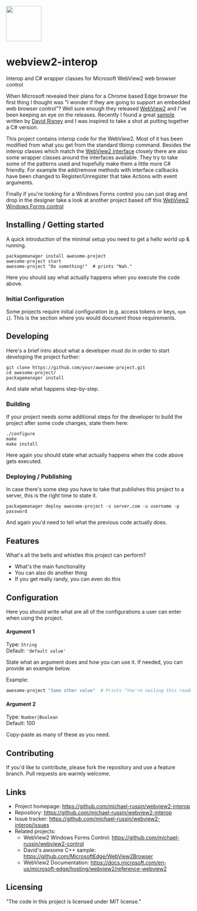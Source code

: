 <img src="https://github.com/michael-russin/webview2-interop/blob/master/new-microsoft-edge-icon.png" width="96">

# webview2-interop
Interop and C# wrapper classes for Microsoft WebView2 web browser control

When Microsoft revealed their plans for a Chrome based Edge browser the first thing I thought was "I wonder if they are going to support an embedded web browser control"?  Well sure enough they released [WebView2](https://github.com/MicrosoftEdge/WebView2Browser) and I've been keeping an eye on the releases.  Recently I found a great [sample](https://github.com/MicrosoftEdge/WebView2Browser) written by [David Risney](https://github.com/david-risney) and I was inspired to take a shot at putting together a C# version. 

This project contains interop code for the WebView2.  Most of it has been modified from what you get from the standard tlbimp command.  Besides the interop classes which match the [WebView2 interface](https://docs.microsoft.com/en-us/microsoft-edge/hosting/webview2/reference-webview2) closely there are also some wrapper classes around the interfaces available.  They try to take some of the patterns used and hopefully make them a little more C# friendly.   For example the add/remove methods with interface callbacks have been changed to Register/Unregister that take Actions with event arguments.  

Finally if you're looking for a Windows Forms control you can just drag and drop in the designer take a look at another project based off this [WebView2 Windows Forms control](https://github.com/michael-russin/webview2-control)

## Installing / Getting started

A quick introduction of the minimal setup you need to get a hello world up &
running.

```shell
packagemanager install awesome-project
awesome-project start
awesome-project "Do something!"  # prints "Nah."
```

Here you should say what actually happens when you execute the code above.

### Initial Configuration

Some projects require initial configuration (e.g. access tokens or keys, `npm i`).
This is the section where you would document those requirements.

## Developing

Here's a brief intro about what a developer must do in order to start developing
the project further:

```shell
git clone https://github.com/your/awesome-project.git
cd awesome-project/
packagemanager install
```

And state what happens step-by-step.

### Building

If your project needs some additional steps for the developer to build the
project after some code changes, state them here:

```shell
./configure
make
make install
```

Here again you should state what actually happens when the code above gets
executed.

### Deploying / Publishing

In case there's some step you have to take that publishes this project to a
server, this is the right time to state it.

```shell
packagemanager deploy awesome-project -s server.com -u username -p password
```

And again you'd need to tell what the previous code actually does.

## Features

What's all the bells and whistles this project can perform?
* What's the main functionality
* You can also do another thing
* If you get really randy, you can even do this

## Configuration

Here you should write what are all of the configurations a user can enter when
using the project.

#### Argument 1
Type: `String`  
Default: `'default value'`

State what an argument does and how you can use it. If needed, you can provide
an example below.

Example:
```bash
awesome-project "Some other value"  # Prints "You're nailing this readme!"
```

#### Argument 2
Type: `Number|Boolean`  
Default: 100

Copy-paste as many of these as you need.

## Contributing

If you'd like to contribute, please fork the repository and use a feature
branch. Pull requests are warmly welcome.

## Links
- Project homepage: https://github.com/michael-russin/webview2-interop
- Repository: https://github.com/michael-russin/webview2-interop
- Issue tracker: https://github.com/michael-russin/webview2-interop/issues
- Related projects:
  - WebView2 Windows Forms Control: https://github.com/michael-russin/webview2-control
  - David's awsome C++ sample: https://github.com/MicrosoftEdge/WebView2Browser
  - WebView2 Documentation: https://docs.microsoft.com/en-us/microsoft-edge/hosting/webview2/reference-webview2


## Licensing

"The code in this project is licensed under MIT license."
